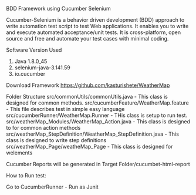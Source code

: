 BDD Framework using Cucumber Selenium

Cucumber-Selenium is a behavior driven development (BDD) approach to write automation test script to test Web applications. 
It enables you to write and execute automated acceptance/unit tests. It is cross-platform, open source and free and 
automate your test cases with minimal coding.

Software Version Used
1. Java 1.8.0_45
2. selenium-java-3.141.59
3. io.cucumber

Download Framework
https://github.com/kasturishete/WeatherMap

Folder Structure
src/commonUtils/commonUtils.java - This class is designed for common methods.
src/cucumberFeature/WeatherMap.feature - This file describes test in simple easy language
src/cucumberRunner/WeatherMap.Runner - THis class is setup to run test.
src/weatherMap_Modules/WeatherMap_Action.java - This class is designed to for common action methods
src/weatherMap_StepDefinition/WeatherMap_StepDefinition.java - This class is designed to write step definitions
src/weatherMap_Page/weatheMap_Page - This class is designed for welements

Cucumber Reports will be generated in Target Folder/cucumbet-html-report

How to Run test:

Go to CucumberRunner - Run as Junit

